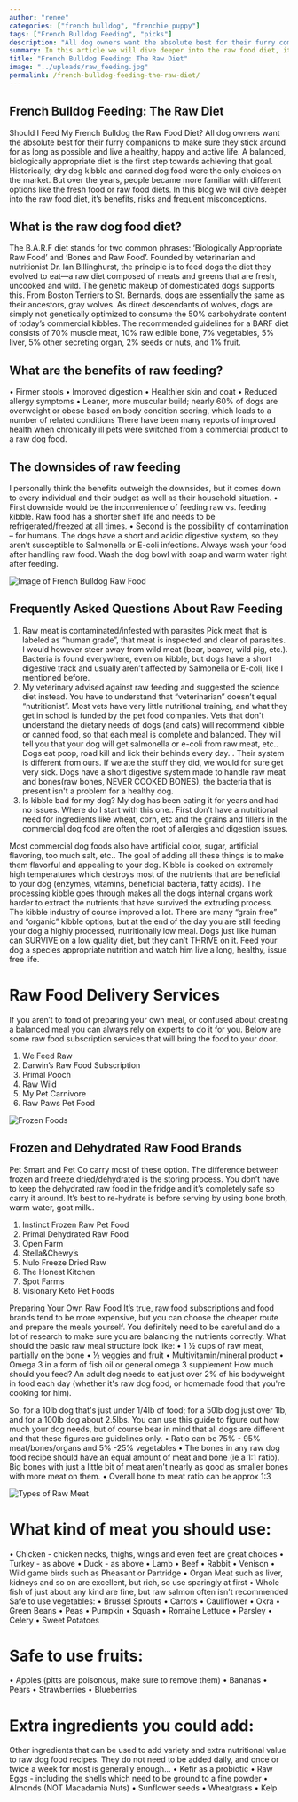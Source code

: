 ```yaml
---
author: "renee"
categories: ["french bulldog", "frenchie puppy"]
tags: ["French Bulldog Feeding", "picks"]
description: "All dog owners want the absolute best for their furry companions to make sure they stick around for as long as possible and live a healthy, happy and active life. A balanced, biologically appropriate diet is the first step towards achieving that goal."
summary: In this article we will dive deeper into the raw food diet, it’s benefits, risks and frequent misconceptions
title: "French Bulldog Feeding: The Raw Diet"
image: "../uploads/raw_feeding.jpg"
permalink: /french-bulldog-feeding-the-raw-diet/
---
```


 
## French Bulldog Feeding: The Raw Diet
Should I Feed My French Bulldog the Raw Food Diet?
All dog owners want the absolute best for their furry companions to make sure they stick around for as long as possible and live a healthy, happy and active life. A balanced, biologically appropriate diet is the first step towards achieving that goal. Historically, dry dog kibble and canned dog food were the only choices on the market. But over the years, people became more familiar with different options like the fresh food or raw food diets. 
In this blog we will dive deeper into the raw food diet, it’s benefits, risks and frequent misconceptions.

## What is the raw dog food diet? 
The B.A.R.F diet stands for two common phrases: ‘Biologically Appropriate Raw Food’ and ‘Bones and Raw Food’. Founded by veterinarian and nutritionist Dr. Ian Billinghurst, the principle is to feed dogs the diet they evolved to eat—a raw diet composed of meats and greens that are fresh, uncooked and wild.
The genetic makeup of domesticated dogs supports this. From Boston Terriers to St. Bernards, dogs are essentially the same as their ancestors, gray wolves.
As direct descendants of wolves, dogs are simply not genetically optimized to consume the 50% carbohydrate content of today’s commercial kibbles.
The recommended guidelines for a BARF diet consists of 70% muscle meat, 10% raw edible bone, 7% vegetables, 5% liver, 5% other secreting organ, 2% seeds or nuts, and 1% fruit.

## What are the benefits of raw feeding?
•	Firmer stools
•	Improved digestion
•	Healthier skin and coat
•	Reduced allergy symptoms
•	Leaner, more muscular build; nearly 60% of dogs are overweight or obese based on body condition scoring, which leads to a number of related conditions
 There have been many reports of improved health when chronically ill pets were switched from a commercial product to a raw dog food.

## The downsides of raw feeding
I personally think the benefits outweigh the downsides, but it comes down to every individual and their budget as well as their household situation.
•	First downside would be the inconvenience of feeding raw vs. feeding kibble. Raw food has a shorter shelf life and needs to be refrigerated/freezed at all times. 
•	Second is the possibility of contamination – for humans. The dogs have a short and acidic digestive system, so they aren’t susceptible to Salmonella or E-coli infections. Always wash your food after handling raw food. Wash the dog bowl with soap and warm water right after feeding.

![Image of French Bulldog Raw Food](/uploads/raw_feeding_2.jpg "Raw Feeding")
 
## Frequently Asked Questions About Raw Feeding
1.	Raw meat is contaminated/infested with parasites
Pick meat that is labeled as “human grade”, that meat is inspected and clear of parasites. I would however steer away from wild meat (bear, beaver, wild pig, etc.). Bacteria is found everywhere, even on kibble, but dogs have a short digestive track and usually aren’t affected by Salmonella or E-coli, like I mentioned before.
2.	My veterinary advised against raw feeding and suggested the science diet instead. 
You have to understand that “veterinarian” doesn’t equal “nutritionist”. Most vets have very little nutritional training, and what they get in school is funded by the pet food companies. Vets that don't understand the dietary needs of dogs (and cats) will recommend kibble or canned food, so that each meal is complete and balanced. They will tell you that your dog will get salmonella or e-coli from raw meat, etc..
 Dogs eat poop, road kill and lick their behinds every day. . Their system is different from ours. If we ate the stuff they did, we would for sure get very sick. Dogs have a short digestive system made to handle raw meat and bones(raw bones, NEVER COOKED BONES), the bacteria that is present isn't a problem for a healthy dog. 
3.	Is kibble bad for my dog? My dog has been eating it for years and had no issues.
Where do I start with this one.. First don’t have a nutritional need for ingredients like wheat, corn, etc and the grains and fillers in the commercial dog food are often the root of allergies and digestion issues.

Most commercial dog foods also have artificial color, sugar, artificial flavoring, too much salt, etc.. The goal of adding all these things is to make them flavorful and appealing to your dog. Kibble is cooked on extremely high temperatures which destroys most of the nutrients that are beneficial to your dog (enzymes, vitamins, beneficial bacteria, fatty acids). The processing kibble goes through makes all the dogs internal organs work harder to extract the nutrients that have survived the extruding process.
The kibble industry of course improved a lot. There are many “grain free” and “organic” kibble options, but at the end of the day you are still feeding your dog a highly processed, nutritionally low meal. Dogs just like human can SURVIVE on a low quality diet, but they can’t THRIVE on it. Feed your dog a species appropriate nutrition and watch him live a long, healthy, issue free life. 

# Raw Food Delivery Services
If you aren’t to fond of preparing your own meal, or confused about creating a balanced meal you can always rely on experts to do it for you. Below are some raw food subscription services that will bring the food to your door. 

1.	We Feed Raw
2.	Darwin’s Raw Food Subscription   
3.	 Primal Pooch
4.	Raw Wild
5.	My Pet Carnivore
6.	Raw Paws Pet Food


![Frozen Foods](/uploads/raw_feeding_3.jpg "Frozen & Dehydrated Foods")
## Frozen and Dehydrated Raw Food Brands


Pet Smart and Pet Co carry most of these option. The difference between frozen and freeze dried/dehydrated is the storing process. You don’t have to keep the dehydrated raw food in the fridge and it’s completely safe so carry it around. It’s best to re-hydrate is before serving by using bone broth, warm water, goat milk..
1.	Instinct Frozen Raw Pet Food
2.	Primal Dehydrated Raw Food
3.	Open Farm
4.	Stella&Chewy’s
5.	Nulo Freeze Dried Raw
6.	The Honest Kitchen
7.	Spot Farms
8.	Visionary Keto Pet Foods

Preparing Your Own Raw Food
It’s true, raw food subscriptions and food brands tend to be more expensive, but you can choose the cheaper route and prepare the meals yourself. You definitely need to be careful and do a lot of research to make sure you are balancing the nutrients correctly. 
What should the basic raw meal structure look like:
•	1 ½ cups of raw meat, partially on the bone
•	½ veggies and fruit
•	Multivitamin/mineral product
•	Omega 3 in a form of fish oil or general omega 3 supplement
How much should you feed?
An adult dog needs to eat just over 2% of his bodyweight in food each day (whether it's raw dog food, or homemade food that you're cooking for him).

So, for a 10lb dog that's just under 1/4lb of food; for a 50lb dog just over 1lb, and for a 100lb dog about 2.5lbs. You can use this guide to figure out how much your dog needs, but of course bear in mind that all dogs are different and that these figures are guidelines only.
•	Ratio can be 75% - 95% meat/bones/organs and 5% -25% vegetables
•	The bones in any raw dog food recipe should have an equal amount of meat and bone (ie a 1:1 ratio). Big bones with just a little bit of meat aren't nearly as good as smaller bones with more meat on them.
•	Overall bone to meat ratio can be approx 1:3


 
![Types of Raw Meat](/uploads/raw_feeding_4.jpg "Types of Raw Meat")
# What kind of meat you should use:
•	Chicken - chicken necks, thighs, wings and even feet are great choices
•	Turkey - as above
•	Duck - as above
•	Lamb
•	Beef
•	Rabbit
•	Venison
•	Wild game birds such as Pheasant or Partridge
•	Organ Meat such as liver, kidneys and so on are excellent, but rich, so use sparingly at first
•	Whole fish of just about any kind are fine, but raw salmon often isn't recommended
Safe to use vegetables:
•	Brussel Sprouts
•	Carrots
•	Cauliflower
•	Okra
•	Green Beans
•	Peas
•	Pumpkin
•	Squash
•	Romaine Lettuce
•	Parsley
•	Celery
•	Sweet Potatoes

# Safe to use fruits:
•	Apples (pitts are poisonous, make sure to remove them)
•	Bananas
•	Pears
•	Strawberries
•	Blueberries

# Extra ingredients you could add:
Other ingredients that can be used to add variety and extra nutritional value to raw dog food recipes.
 They do not need to be added daily, and once or twice a week for most is generally enough...
•	Kefir as a probiotic 
•	Raw Eggs - including the shells which need to be ground to a fine powder
•	Almonds (NOT Macadamia Nuts)
•	Sunflower seeds
•	Wheatgrass
•	Kelp



